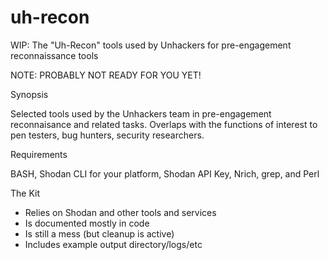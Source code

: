 # uh-recon
WIP: The "Uh-Recon" tools used by Unhackers for pre-engagement reconnaissance tools

NOTE: PROBABLY NOT READY FOR YOU YET!

Synopsis

Selected tools used by the Unhackers team in pre-engagement 
reconnaisance and related tasks. Overlaps with the functions 
of interest to pen testers, bug hunters, security researchers.

Requirements

BASH, Shodan CLI for your platform, Shodan API Key, Nrich, grep, and Perl

The Kit

  - Relies on Shodan and other tools and services
  - Is documented mostly in code
  - Is still a mess (but cleanup is active)
  - Includes example output directory/logs/etc

